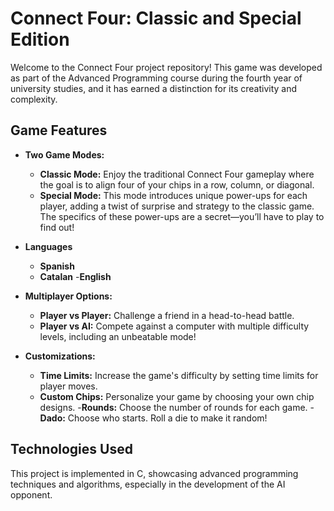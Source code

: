 # Connect Four: Classic and Special Edition

Welcome to the Connect Four project repository! This game was developed as part of the Advanced Programming course during the fourth year of university studies, and it has earned a distinction for its creativity and complexity.

## Game Features

- **Two Game Modes:**
  - **Classic Mode:** Enjoy the traditional Connect Four gameplay where the goal is to align four of your chips in a row, column, or diagonal.
  - **Special Mode:** This mode introduces unique power-ups for each player, adding a twist of surprise and strategy to the classic game. The specifics of these power-ups are a secret—you’ll have to play to find out!

- **Languages**
  - **Spanish**
  - **Catalan**
  -**English**
     
- **Multiplayer Options:**
  - **Player vs Player:** Challenge a friend in a head-to-head battle.
  - **Player vs AI:** Compete against a computer with multiple difficulty levels, including an unbeatable mode!

- **Customizations:**
  - **Time Limits:** Increase the game's difficulty by setting time limits for player moves.
  - **Custom Chips:** Personalize your game by choosing your own chip designs.
  -**Rounds:** Choose the number of rounds for each game.
  -**Dado:** Choose who starts. Roll a die to make it random!

## Technologies Used
This project is implemented in C, showcasing advanced programming techniques and algorithms, especially in the development of the AI opponent.

